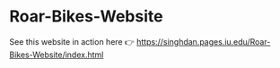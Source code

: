 # Roar-Bikes-Website
See this website in action here 👉
https://singhdan.pages.iu.edu/Roar-Bikes-Website/index.html

